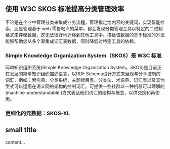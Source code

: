 ## 使用 W3C SKOS 标准提高分类管理效率

不论是在企业中管理分类来集成业务流程，管理指定给内容的关键词，实现智能检索，还是管理基于 web 零售站点的菜单，都会发现分类管理工具以特定的二进制格式来存储数据，这无法很好地迁移到其他工具中。描绘该数据的基于标准的方法能够帮助您从多个源集成词汇表数据，同时降低对特定工具的依赖。

### Simple Knowledge Organization System（SKOS）是 W3C 标准

简单知识组织系统(Simple Knowledge Organization System，SKOS)是目前正在发展的简单知识组织描述语言，以RDF Schema设计方式来展现与分享控制的词汇，例如：索引典、分类系统、主题标目表、分类法、术语典、词汇表以及其他型式可以运用在语义网络架构的控制词汇。可提供一些社群以一种机器可以理解的(machine-understandable )方式表达他们词汇的结构与概念，以供交换和再使用。

### 更细化的元数据：SKOS-XL

## small title

content...
